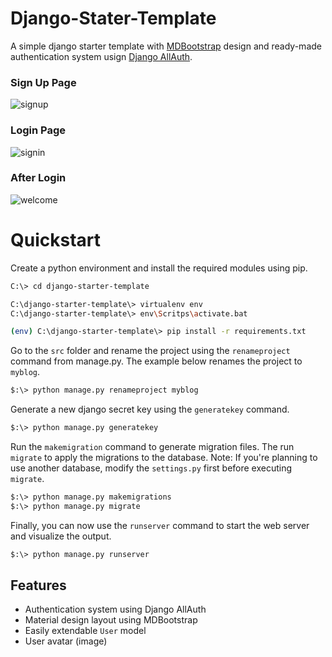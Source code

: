 # Django-Stater-Template
A simple django starter template with [MDBootstrap](https://mdbootstrap.com/) design and ready-made authentication system usign [Django AllAuth](https://django-allauth.readthedocs.io/en/latest/overview.html).

### Sign Up Page

![signup](https://user-images.githubusercontent.com/24236098/81509610-6762b900-933e-11ea-85c3-9affdbc2a8e4.jpg)

### Login Page

![signin](https://user-images.githubusercontent.com/24236098/81509612-69c51300-933e-11ea-8a24-3f865752b51a.jpg)

### After Login

![welcome](https://user-images.githubusercontent.com/24236098/81509611-692c7c80-933e-11ea-9e99-66f72325abf3.jpg)

# Quickstart
Create a python environment and install the required modules using pip.

```bash
C:\> cd django-starter-template

C:\django-starter-template\> virtualenv env
C:\django-starter-template\> env\Scritps\activate.bat

(env) C:\django-starter-template\> pip install -r requirements.txt 

```

Go to the `src` folder and rename the project using the `renameproject` command from manage.py. The example below renames the project to `myblog`.

```bash
$:\> python manage.py renameproject myblog
```

Generate a new django secret key using the `generatekey` command.

```bash
$:\> python manage.py generatekey
```

Run the `makemigration` command to generate migration files. The run `migrate` to apply the migrations to the database. Note: If you're planning to use another database, modify the `settings.py` first before executing `migrate`.

```bash
$:\> python manage.py makemigrations
$:\> python manage.py migrate
```

Finally, you can now use the `runserver` command to start the web server and visualize the output.

```bash
$:\> python manage.py runserver
```

## Features
- Authentication system using Django AllAuth
- Material design layout using MDBootstrap
- Easily extendable `User` model
- User avatar (image)
